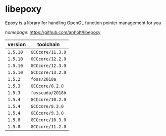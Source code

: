 # libepoxy

Epoxy is a library for handling OpenGL function pointer management for you

*homepage*: <https://github.com/anholt/libepoxy>

version | toolchain
--------|----------
``1.5.10`` | ``GCCcore/11.3.0``
``1.5.10`` | ``GCCcore/12.2.0``
``1.5.10`` | ``GCCcore/12.3.0``
``1.5.10`` | ``GCCcore/13.2.0``
``1.5.2`` | ``foss/2018a``
``1.5.3`` | ``GCCcore/8.2.0``
``1.5.3`` | ``fosscuda/2018b``
``1.5.4`` | ``GCCcore/10.2.0``
``1.5.4`` | ``GCCcore/8.3.0``
``1.5.4`` | ``GCCcore/9.3.0``
``1.5.8`` | ``GCCcore/10.3.0``
``1.5.8`` | ``GCCcore/11.2.0``

